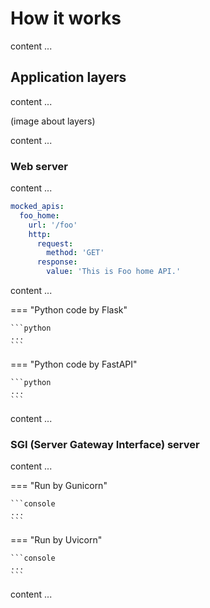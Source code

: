 # How it works

content ...


## Application layers

content ...

(image about layers)

content ...


### Web server

content ...

```yaml
mocked_apis:
  foo_home:
    url: '/foo'
    http:
      request:
        method: 'GET'
      response:
        value: 'This is Foo home API.'
```

content ...

=== "Python code by Flask"
    
    ```python
    ...
    ```

=== "Python code by FastAPI"
    
    ```python
    ...
    ```

content ...


### SGI (Server Gateway Interface) server

content ...

=== "Run by Gunicorn"
    
    ```console
    ...
    ```

=== "Run by Uvicorn"
    
    ```console
    ...
    ```

content ...
